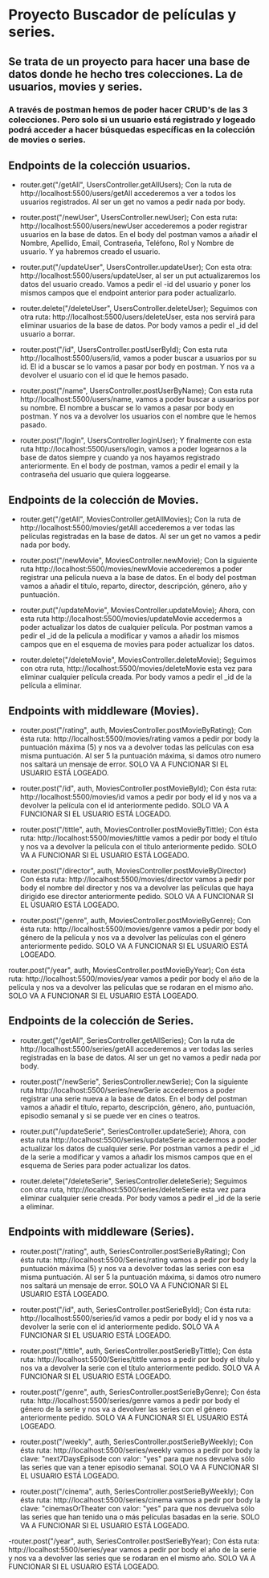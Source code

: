 # Proyecto Buscador de películas y series.

## Se trata de un proyecto para hacer una base de datos donde he hecho tres colecciones. La de usuarios, movies y series.

### A través de postman hemos de poder hacer CRUD's de las 3 colecciones. Pero solo si un usuario está registrado y logeado podrá acceder a hacer búsquedas específicas en la colección de movies o series.

## Endpoints de la colección usuarios.
- router.get("/getAll", UsersController.getAllUsers); Con la ruta de http://localhost:5500/users/getAll accederemos a ver a todos los usuarios registrados. Al ser un get no vamos a pedir nada por body.

- router.post("/newUser", UsersController.newUser); Con esta ruta: http://localhost:5500/users/newUser accederemos a poder registrar usuarios en la base de datos. En el body del postman vamos a añadir el Nombre, Apellido, Email, Contraseña, Teléfono, Rol y Nombre de usuario. Y ya habremos creado el usuario.

- router.put("/updateUser", UsersController.updateUser); Con esta otra: http://localhost:5500/users/updateUser, al ser un put actualizaremos los datos del usuario creado. Vamos a pedir el -id del usuario y poner los mismos campos que el endpoint anterior para poder actualizarlo.

- router.delete("/deleteUser", UsersController.deleteUser); Seguimos con otra ruta: http://localhost:5500/users/deleteUser, esta nos servirá para eliminar usuarios de la base de datos. Por body vamos a pedir el _id del usuario a borrar.

- router.post("/id", UsersController.postUserById); Con esta ruta http://localhost:5500/users/id, vamos a poder buscar a usuarios por su id. El id a buscar se lo vamos a pasar por body en postman. Y nos va a devolver el usuario con el id que le hemos pasado.

- router.post("/name", UsersController.postUserByName); Con esta ruta http://localhost:5500/users/name, vamos a poder buscar a usuarios por su nombre. El nombre a buscar se lo vamos a pasar por body en postman. Y nos va a devolver los usuarios con el nombre que le hemos pasado.

- router.post("/login", UsersController.loginUser); Y finalmente con esta ruta http://localhost:5500/users/login, vamos a poder logearnos a la base de datos siempre y cuando ya nos hayamos registrado anteriormente. En el body de postman, vamos a pedir el email y la contraseña del usuario que quiera loggearse.

## Endpoints de la colección de Movies. 
- router.get("/getAll", MoviesController.getAllMovies); Con la ruta de http://localhost:5500/movies/getAll accederemos a ver todas las películas registradas en la base de datos. Al ser un get no vamos a pedir nada por body.

- router.post("/newMovie", MoviesController.newMovie); Con la siguiente ruta http://localhost:5500/movies/newMovie accederemos a poder registrar una película nueva a la base de datos. En el body del postman vamos a añadir el título, reparto, director, descripción, género, año y puntuación.

- router.put("/updateMovie", MoviesController.updateMovie); Ahora, con esta ruta http://localhost:5500/movies/updateMovie accedermos a poder actualizar los datos de cualquier película. Por postman vamos a pedir el _id de la película a modificar y vamos a añadir los mismos campos que en el esquema de movies para poder actualizar los datos.

- router.delete("/deleteMovie", MoviesController.deleteMovie); Seguimos con otra ruta, http://localhost:5500/movies/deleteMovie esta vez para eliminar cualquier película creada. Por body vamos a pedir el _id de la película a eliminar.


## Endpoints with middleware (Movies).

- router.post("/rating", auth, MoviesController.postMovieByRating); Con ésta ruta: http://localhost:5500/movies/rating vamos a pedir por body la puntuación máxima (5) y nos va a devolver todas las películas con esa misma puntuación. Al ser 5 la puntuación máxima, si damos otro numero nos saltará un mensaje de error. SOLO VA A FUNCIONAR SI EL USUARIO ESTÁ LOGEADO.

- router.post("/id", auth, MoviesController.postMovieById); Con ésta ruta: http://localhost:5500/movies/id vamos a pedir por body el id y nos va a devolver la película con el id anteriormente pedido. SOLO VA A FUNCIONAR SI EL USUARIO ESTÁ LOGEADO.

- router.post("/tittle", auth, MoviesController.postMovieByTittle); Con ésta ruta: http://localhost:5500/movies/tittle vamos a pedir por body el título y nos va a devolver la película con el título anteriormente pedido. SOLO VA A FUNCIONAR SI EL USUARIO ESTÁ LOGEADO.

- router.post("/director", auth, MoviesController.postMovieByDirector) Con ésta ruta: http://localhost:5500/movies/director vamos a pedir por body el nombre del director y nos va a devolver las películas que haya dirigido ese director anteriormente pedido. SOLO VA A FUNCIONAR SI EL USUARIO ESTÁ LOGEADO.

- router.post("/genre", auth, MoviesController.postMovieByGenre); Con ésta ruta: http://localhost:5500/movies/genre vamos a pedir por body el género de la película y nos va a devolver las películas con el género anteriormente pedido. SOLO VA A FUNCIONAR SI EL USUARIO ESTÁ LOGEADO.

router.post("/year", auth, MoviesController.postMovieByYear); Con ésta ruta: http://localhost:5500/movies/year vamos a pedir por body el año de la película y nos va a devolver las películas que se rodaran en el mismo año. SOLO VA A FUNCIONAR SI EL USUARIO ESTÁ LOGEADO.

## Endpoints de la colección de Series. 
- router.get("/getAll", SeriesController.getAllSeries); Con la ruta de http://localhost:5500/series/getAll accederemos a ver todas las series registradas en la base de datos. Al ser un get no vamos a pedir nada por body.

- router.post("/newSerie", SeriesController.newSerie); Con la siguiente ruta http://localhost:5500/series/newSerie accederemos a poder registrar una serie nueva a la base de datos. En el body del postman vamos a añadir el título, reparto, descripción, género, año, puntuación, episodio semanal y si se puede ver en cines o teatros. 

- router.put("/updateSerie", SeriesController.updateSerie); Ahora, con esta ruta http://localhost:5500/series/updateSerie accedermos a poder actualizar los datos de cualquier serie. Por postman vamos a pedir el _id de la serie a modificar y vamos a añadir los mismos campos que en el esquema de Series para poder actualizar los datos.

- router.delete("/deleteSerie", SeriesController.deleteSerie); Seguimos con otra ruta, http://localhost:5500/series/deleteSerie esta vez para eliminar cualquier serie creada. Por body vamos a pedir el _id de la serie a eliminar.


## Endpoints with middleware (Series).

- router.post("/rating", auth, SeriesController.postSerieByRating); Con ésta ruta: http://localhost:5500/Series/rating vamos a pedir por body la puntuación máxima (5) y nos va a devolver todas las series con esa misma puntuación. Al ser 5 la puntuación máxima, si damos otro numero nos saltará un mensaje de error. SOLO VA A FUNCIONAR SI EL USUARIO ESTÁ LOGEADO.

- router.post("/id", auth, SeriesController.postSerieById); Con ésta ruta: http://localhost:5500/series/id vamos a pedir por body el id y nos va a devolver la serie con el id anteriormente pedido. SOLO VA A FUNCIONAR SI EL USUARIO ESTÁ LOGEADO.

- router.post("/tittle", auth, SeriesController.postSerieByTittle); Con ésta ruta: http://localhost:5500/Series/tittle vamos a pedir por body el título y nos va a devolver la serie con el título anteriormente pedido. SOLO VA A FUNCIONAR SI EL USUARIO ESTÁ LOGEADO.

- router.post("/genre", auth, SeriesController.postSerieByGenre); Con ésta ruta: http://localhost:5500/series/genre vamos a pedir por body el género de la serie y nos va a devolver las series con el género anteriormente pedido. SOLO VA A FUNCIONAR SI EL USUARIO ESTÁ LOGEADO.

- router.post("/weekly", auth, SeriesController.postSerieByWeekly); Con ésta ruta: http://localhost:5500/series/weekly vamos a pedir por body la clave: "next7DaysEpisode con valor: "yes" para que nos devuelva sólo las series que van a tener episodio semanal. SOLO VA A FUNCIONAR SI EL USUARIO ESTÁ LOGEADO.

- router.post("/cinema", auth, SeriesController.postSerieByWeekly); Con ésta ruta: http://localhost:5500/series/cinema vamos a pedir por body la clave: "cinemasOrTheater con valor: "yes" para que nos devuelva sólo las series que han tenido una o más películas basadas en la serie. SOLO VA A FUNCIONAR SI EL USUARIO ESTÁ LOGEADO.

-router.post("/year", auth, SeriesController.postSerieByYear); Con ésta ruta: http://localhost:5500/series/year vamos a pedir por body el año de la serie y nos va a devolver las series que se rodaran en el mismo año. SOLO VA A FUNCIONAR SI EL USUARIO ESTÁ LOGEADO.